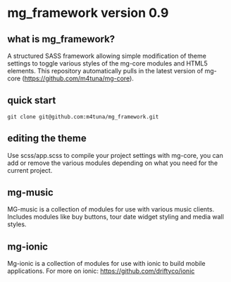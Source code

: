 # mg_framework version 0.9

## what is mg_framework?

A structured SASS framework allowing simple modification of theme settings to toggle various styles of the mg-core modules and HTML5 elements. This repository automatically pulls in the latest version of mg-core (https://github.com/m4tuna/mg-core).
  
## quick start
`git clone git@github.com:m4tuna/mg_framework.git`

## editing the theme

Use scss/app.scss to compile your project settings with mg-core, you can add or remove the various modules depending on what you need for the current project. 

## mg-music

MG-music is a collection of modules for use with various music clients. Includes modules like buy buttons, tour date widget styling and media wall styles.

## mg-ionic

Mg-ionic is a collection of modules for use with ionic to build mobile applications. For more on ionic: https://github.com/driftyco/ionic

